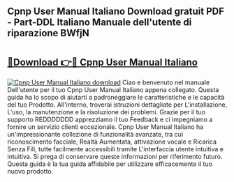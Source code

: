 ## Cpnp User Manual Italiano Download gratuit PDF - Part-DDL Italiano Manuale dell'utente di riparazione BWfjN

# <h2><a href="http://dfgk95.blite.top/?on=Cpnp+User+Manual+Italiano">🔗Download 👉🔴 Cpnp User Manual Italiano</a></h2>

[![Cpnp User Manual Italiano download](https://i.imgur.com/lujVjoI.png)](http://dfgk95.blite.top/?on=Cpnp+User+Manual+Italiano)
Ciao e benvenuto nel manuale Dell'utente per il tuo Cpnp User Manual Italiano appena collegato. Questa guida ha lo scopo di aiutarti a padroneggiare le caratteristiche e le capacità del tuo Prodotto. All'interno, troverai istruzioni dettagliate per L'installazione, L'uso, la manutenzione e la risoluzione dei problemi. Grazie per il tuo supporto REDDDDDDD apprezziamo il tuo Feedback e ci impegniamo a fornire un servizio clienti eccezionale. Cpnp User Manual Italiano ha un'impressionante collezione di funzionalità avanzate, tra cui riconoscimento facciale, Realtà Aumentata, attivazione vocale e Ricarica Senza Fili, tutte facilmente accessibili tramite L'interfaccia utente intuitiva e intuitiva. Si prega di conservare queste informazioni per riferimento futuro. Questa guida è la tua guida affidabile per utilizzare efficacemente il tuo nuovo prodotto.
